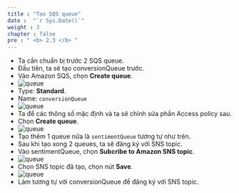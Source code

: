 ```yaml
---
title : "Tạo SQS queue"
date :  "`r Sys.Date()`" 
weight : 3
chapter : false
pre : " <b> 2.3 </b> "
---
```


* Ta cần chuẩn bị trước 2 SQS queue.
* Đầu tiên, ta sẽ tạo conversionQueue trước.
* Vào Amazon SQS, chọn **Create queue**.
* ![queue](/workshop-aws-card-clash-5/images/2.prerequisite/2.10.png) 
* Type: **Standard**.
* Name: ```conversionQueue```
* ![queue](/workshop-aws-card-clash-5/images/2.prerequisite/2.11.png) 
* Ta để các thông số mặc định và ta sẽ chỉnh sửa phần Access policy sau.
* Chọn **Create queue**.
* ![queue](/workshop-aws-card-clash-5/images/2.prerequisite/2.12.png) 
* Tạo thêm 1 queue nữa là ```sentimentQueue``` tương tự như trên.
* Sau khi tạo xong 2 queues, ta sẽ đăng ký với SNS topic.
* Vào sentimentQueue, chọn **Subcribe to Amazon SNS topic**.
* ![queue](/workshop-aws-card-clash-5/images/2.prerequisite/2.13.png) 
* Chọn SNS topic đã tạo, chọn nút **Save**.
* ![queue](/workshop-aws-card-clash-5/images/2.prerequisite/2.14.png) 
* Làm tương tự với conversionQueue để đăng ký với SNS topic.